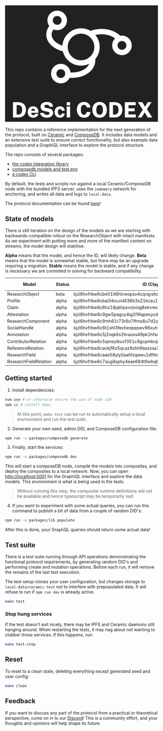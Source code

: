 ![DeSci Codex logotype](./codex.png)

This repo contains a reference implementation for the next generation of the protocol, built on [Ceramic](https://ceramic.network/) and [ComposeDB](https://composedb.js.org/docs/0.5.x/introduction). It includes data models and an extensive test suite to ensure correct functionality, but also example data population and a GraphiQL interface to explore the protocol structure.

The repo consists of several packages:
- [the codex integration library](./packages/lib/README.md)
- [composedb models and test env](./packages/composedb/README.md)
- [a codex CLI](./packages/cli/README.md)


By default, the tests and scripts run against a local Ceramic/ComposeDB node with the bundled IPFS server, uses the `inmemory` network for anchoring, and writes all data and logs to `local-data`.

The protocol documentation can be found [here](https://codex.desci.com)!

## State of models
There is still iteration on the design of the models as we are starting with backwards-compatible rollout on the ResearchObject with intact manifests. As we experiment with putting more and more of the manifest content on streams, the model design will stabilise.

**Alpha** means that the model, and hence the ID, will likely change.
**Beta** means that the model is somewhat stable, but there may be an upgrade requiring a migration.
**Stable** means the model is stable, and if any change is necessary we are commited in solving for backward compatibility.

| Model                 | Status | ID (Clay)                                                       | ID (Mainnet) |
|-----------------------|--------|-----------------------------------------------------------------|--------------|
| ResearchObject        | beta   | kjzl6hvfrbw6cbe01it6hlcwopsv4cqrqysho4f1xd7rtqxew9yag3x2wxczhz0 | N/A          |
| Profile               | alpha  | kjzl6hvfrbw6cba0l4xuvi4ll36h3s21kcau1wpq51ha6k8ttc8yw5kzx2g40in | N/A          |
| Claim                 | alpha  | kjzl6hvfrbw6c6hz18jqthpsvvjvixg8xkvrec10l5nbwqc67vi6lvhgkc7j0ti | N/A          |
| Attestation           | alpha  | kjzl6hvfrbw6c9gw5pagxy4ig2f9lqpexycdl5lq9jfy11itm38f3nco4ud8699 | N/A          |
| ResearchComponent     | alpha  | kjzl6hvfrbw6c9mh61r73r6o7lfmo8u7d2ygka8yqgwn4wwtl45xsv51uds87dh | N/A          |
| SocialHandle          | alpha  | kjzl6hvfrbw6c6t1shl3fextieopqswv96xuhmfh4c3h66eqj3zx3ivddg9axq2 | N/A          |
| Annotation            | alpha  | kjzl6hvfrbw6c5j2xqk6s2hraoxs49pk1hfsrj6ht5tqmqhwupqarjvafx9l6n6 | N/A          |
| ContributorRelation   | alpha  | kjzl6hvfrbw6c5qmeyibuvf351c9gcpmbvjmclzgz74wwskd8pr3jzuy8anvz1h | N/A          |
| ReferenceRelation     | alpha  | kjzl6hvfrbw6cackjf6z5qcaz9zhh9sezssa7usx4r9rc7to5xowogxr3ssbpor | N/A          |
| ResearchField         | alpha  | kjzl6hvfrbw6caae58yly0aahfzqewu1dfhlc00042i08wg4anar5xj7lbahzz8 | N/A          |
| ResearchFieldRelation | alpha  | kjzl6hvfrbw6c7aug8sphy4eae684t9wbqb5g15r0grssurt51sllba689318co | N/A          |


## Getting started

1. Install dependencies:

```bash
nvm use # or otherwise ensure the use of node v20
npm ci # install deps
```

> At this point, `make test` can be run to automatically setup a local environment and run the test suite.

2. Generate your own seed, admin DID, and ComposeDB configuration file:

```bash
npm run -w packages/composedb generate
```

3. Finally, start the services:

```bash
npm run -w packages/composedb dev
```

This will start a composeDB node, compile the models into composites, and deploy the composites to a local network. Now, you can open [http://localhost:5001](http://localhost:5001) for the GraphiQL interface and explore the data models. This environment is what is being used in the tests.

> Without running this step, the composite runtime definitions will not be available and hence typescript may be temporarily sad

4. If you want to experiment with some actual queries, you can run this command to publish a bit of data from a couple of random DID's:

```bash
npm run -w packages/lib populate
```

After this is done, your GraphQL queries should return some actual data!


## Test suite

There is a test suite running through API operations demonstrating the functional protocol requirements, by generating random DID's and performing create and mutation operations. Before each run, it will remove the remains of the last test execution.

The test setup clones your user configuration, but changes storage to `local-data/ceramic-test` not to interfere with prepopulated data. It will refuse to run if `npm run dev` is already active.

```bash
make test
```

### Stop hung services
If the test doesn't exit nicely, there may be IPFS and Ceramic daemons still hanging around. When restarting the tests, it may nag about not wanting to clobber those services. If this happens, run:

```bash
make test-stop
```

## Reset

To reset to a clean state, deleting everything except generated seed and user config:

```bash
make clean
```

## Feedback

If you want to discuss any part of the protocol from a practical or theoretical perspective, come on in to our [Discord](https://discord.gg/A5P9fgB5Cf)! This is a community effort, and your thoughts and opinions will help shape its future.
